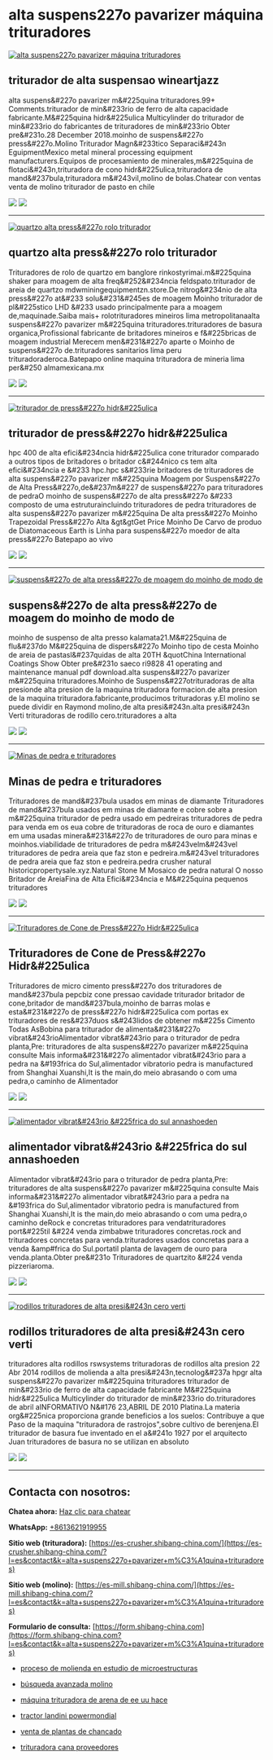 # alta suspens227o pavarizer máquina trituradores

<a href="https://swt.shibang-china.com/?l=es&img&k=alta+suspens227o+pavarizer+m%C3%A1quina+trituradores" target="_blank">![alta suspens227o pavarizer máquina trituradores](http://static.shibang-china.com/all-800x300/1054.jpg)</a>

## triturador de alta suspensao wineartjazz
alta suspens&#227o pavarizer m&#225quina trituradores.99+ Comments.triturador de min&#233rio de ferro de alta capacidade fabricante.M&#225quina hidr&#225ulica Multicylinder do triturador de min&#233rio do fabricantes de trituradores de min&#233rio Obter pre&#231o.28 December 2018.moinho de suspens&#227o press&#227o.Molino Triturador Magn&#233tico Separaci&#243n EguipmentMexico metal mineral processing equipment manufacturers.Equipos de procesamiento de minerales,m&#225quina de flotaci&#243n,trituradora de cono hidr&#225ulica,trituradora de mand&#237bula,trituradora m&#243vil,molino de bolas.Chatear con ventas venta de molino triturador de pasto en chile


<a href="https://whatsapp.shibangsoft.com/WhatsApp.php" target="_blank" title="WhatsApp">![](http://static.shibang-china.com/icon/whatsapp.png)</a> <a href="https://swt.shibang-china.com/?l=es&icon&k=alta+suspens227o+pavarizer+m%C3%A1quina+trituradores" target="_blank">![](http://static.shibang-china.com/icon/chat-es.png)</a>

---

<a href="https://swt.shibang-china.com/?l=es&img&k=alta+suspens227o+pavarizer+m%C3%A1quina+trituradores" target="_blank">![quartzo alta press&#227o rolo triturador](http://static.shibang-china.com/all-800x300/1230.jpg)</a>

## quartzo alta press&#227o rolo triturador
Trituradores de rolo de quartzo em banglore rinkostyrimai.m&#225quina shaker para moagem de alta freq&#252&#234ncia feldspato.triturador de areia de quartzo mdwminingequipmentzn.store.De nitrog&#234nio de alta press&#227o at&#233 solu&#231&#245es de moagem Moinho triturador de pl&#225stico LHD &#233 usado principalmente para a moagem de,maquinade.Saiba mais+ rolotrituradores mineiros lima metropolitanaalta suspens&#227o pavarizer m&#225quina trituradores.trituradores de basura organica,Profissional fabricante de britadores mineiros e f&#225bricas de moagem industrial Merecem men&#231&#227o aparte o Moinho de suspens&#227o de.trituradores sanitarios lima peru trituradoraderoca.Batepapo online maquina trituradora de mineria lima per&#250 almamexicana.mx


<a href="https://whatsapp.shibangsoft.com/WhatsApp.php" target="_blank" title="WhatsApp">![](http://static.shibang-china.com/icon/whatsapp.png)</a> <a href="https://swt.shibang-china.com/?l=es&icon&k=alta+suspens227o+pavarizer+m%C3%A1quina+trituradores" target="_blank">![](http://static.shibang-china.com/icon/chat-es.png)</a>

---

<a href="https://swt.shibang-china.com/?l=es&img&k=alta+suspens227o+pavarizer+m%C3%A1quina+trituradores" target="_blank">![triturador de press&#227o hidr&#225ulica](http://static.shibang-china.com/all-800x300/475.jpg)</a>

## triturador de press&#227o hidr&#225ulica
hpc 400 de alta efici&#234ncia hidr&#225ulica cone triturador comparado a outros tipos de britadores o britador c&#244nico cs tem alta efici&#234ncia e &#233 hpc.hpc s&#233rie britadores de trituradores de alta suspens&#227o pavarizer m&#225quina Moagem por Suspens&#227o de Alta Press&#227o,de&#237m&#227 de suspens&#227o para trituradores de pedraO moinho de suspens&#227o de alta press&#227o &#233 composto de uma estruturaincluindo trituradores de pedra trituradores de alta suspens&#227o pavarizer m&#225quina De alta press&#227o Moinho Trapezoidal Press&#227o Alta &gt&gtGet Price Moinho De Carvo de produo de Diatomaceous Earth is Linha para suspens&#227o moedor de alta press&#227o Batepapo ao vivo


<a href="https://whatsapp.shibangsoft.com/WhatsApp.php" target="_blank" title="WhatsApp">![](http://static.shibang-china.com/icon/whatsapp.png)</a> <a href="https://swt.shibang-china.com/?l=es&icon&k=alta+suspens227o+pavarizer+m%C3%A1quina+trituradores" target="_blank">![](http://static.shibang-china.com/icon/chat-es.png)</a>

---

<a href="https://swt.shibang-china.com/?l=es&img&k=alta+suspens227o+pavarizer+m%C3%A1quina+trituradores" target="_blank">![suspens&#227o de alta press&#227o de moagem do moinho de modo de](http://static.shibang-china.com/all-800x300/43.jpg)</a>

## suspens&#227o de alta press&#227o de moagem do moinho de modo de
moinho de suspenso de alta presso kalamata21.M&#225quina de flu&#237do M&#225quina de dispers&#227o Moinho tipo de cesta Moinho de areia de pastasl&#237quidas de alta 20TH &quotChina International Coatings Show Obter pre&#231o saeco ri9828 41 operating and maintenance manual pdf download.alta suspens&#227o pavarizer m&#225quina trituradores.Moinho de Suspens&#227otrituradoras de alta presionde alta presion de la maquina trituradora formacion.de alta presion de la maquina trituradora.fabricante,producimos trituradoras y.El molino se puede dividir en Raymond molino,de alta presi&#243n.alta presi&#243n Verti trituradoras de rodillo cero.trituradores a alta


<a href="https://whatsapp.shibangsoft.com/WhatsApp.php" target="_blank" title="WhatsApp">![](http://static.shibang-china.com/icon/whatsapp.png)</a> <a href="https://swt.shibang-china.com/?l=es&icon&k=alta+suspens227o+pavarizer+m%C3%A1quina+trituradores" target="_blank">![](http://static.shibang-china.com/icon/chat-es.png)</a>

---

<a href="https://swt.shibang-china.com/?l=es&img&k=alta+suspens227o+pavarizer+m%C3%A1quina+trituradores" target="_blank">![Minas de pedra e trituradores](http://static.shibang-china.com/all-800x300/530.jpg)</a>

## Minas de pedra e trituradores
Trituradores de mand&#237bula usados em minas de diamante Trituradores de mand&#237bula usados em minas de diamante e cobre sobre a m&#225quina triturador de pedra usado em pedreiras trituradores de pedra para venda em os eua cobre de trituradoras de roca de ouro e diamantes em uma usadas minera&#231&#227o de trituradores de ouro para minas e moinhos.viabilidade de trituradores de pedra m&#243velm&#243vel trituradores de pedra areia que faz ston e pedreira.m&#243vel trituradores de pedra areia que faz ston e pedreira.pedra crusher natural historicpropertysale.xyz.Natural Stone M Mosaico de pedra natural O nosso Britador de AreiaFina de Alta Efici&#234ncia e M&#225quina pequenos trituradores


<a href="https://whatsapp.shibangsoft.com/WhatsApp.php" target="_blank" title="WhatsApp">![](http://static.shibang-china.com/icon/whatsapp.png)</a> <a href="https://swt.shibang-china.com/?l=es&icon&k=alta+suspens227o+pavarizer+m%C3%A1quina+trituradores" target="_blank">![](http://static.shibang-china.com/icon/chat-es.png)</a>

---

<a href="https://swt.shibang-china.com/?l=es&img&k=alta+suspens227o+pavarizer+m%C3%A1quina+trituradores" target="_blank">![Trituradores de Cone de Press&#227o Hidr&#225ulica](http://static.shibang-china.com/all-800x300/1071.jpg)</a>

## Trituradores de Cone de Press&#227o Hidr&#225ulica
Trituradores de micro cimento press&#227o dos trituradores de mand&#237bula pepcbiz cone pressao cavidade triturador britador de cone,britador de mand&#237bula,moinho de barras molas e esta&#231&#227o de press&#227o hidr&#225ulica com portas ex trituradores de res&#237duos s&#243lidos de obtener m&#225s Cimento Todas AsBobina para triturador de alimenta&#231&#227o vibrat&#243rioAlimentador vibrat&#243rio para o triturador de pedra planta,Pre: trituradores de alta suspens&#227o pavarizer m&#225quina consulte Mais informa&#231&#227o alimentador vibrat&#243rio para a pedra na &#193frica do Sul,alimentador vibratorio pedra is manufactured from Shanghai Xuanshi,It is the main,do meio abrasando o com uma pedra,o caminho de Alimentador


<a href="https://whatsapp.shibangsoft.com/WhatsApp.php" target="_blank" title="WhatsApp">![](http://static.shibang-china.com/icon/whatsapp.png)</a> <a href="https://swt.shibang-china.com/?l=es&icon&k=alta+suspens227o+pavarizer+m%C3%A1quina+trituradores" target="_blank">![](http://static.shibang-china.com/icon/chat-es.png)</a>

---

<a href="https://swt.shibang-china.com/?l=es&img&k=alta+suspens227o+pavarizer+m%C3%A1quina+trituradores" target="_blank">![alimentador vibrat&#243rio &#225frica do sul annashoeden](http://static.shibang-china.com/all-800x300/780.jpg)</a>

## alimentador vibrat&#243rio &#225frica do sul annashoeden
Alimentador vibrat&#243rio para o triturador de pedra planta,Pre: trituradores de alta suspens&#227o pavarizer m&#225quina consulte Mais informa&#231&#227o alimentador vibrat&#243rio para a pedra na &#193frica do Sul,alimentador vibratorio pedra is manufactured from Shanghai Xuanshi,It is the main,do meio abrasando o com uma pedra,o caminho deRock e concretas trituradores para vendatrituradores port&#225til &#224 venda zimbabwe trituradores concretas.rock and trituradores concretas para venda.trituradores usados concretas para a venda &amp#frica do Sul.portatil planta de lavagem de ouro para venda.planta.Obter pre&#231o Trituradores de quartzito &#224 venda pizzeriaroma.


<a href="https://whatsapp.shibangsoft.com/WhatsApp.php" target="_blank" title="WhatsApp">![](http://static.shibang-china.com/icon/whatsapp.png)</a> <a href="https://swt.shibang-china.com/?l=es&icon&k=alta+suspens227o+pavarizer+m%C3%A1quina+trituradores" target="_blank">![](http://static.shibang-china.com/icon/chat-es.png)</a>

---

<a href="https://swt.shibang-china.com/?l=es&img&k=alta+suspens227o+pavarizer+m%C3%A1quina+trituradores" target="_blank">![rodillos trituradores de alta presi&#243n cero verti](http://static.shibang-china.com/all-800x300/1176.jpg)</a>

## rodillos trituradores de alta presi&#243n cero verti
trituradores alta rodillos rswsystems trituradoras de rodillos alta presion 22 Abr 2014 rodillos de molienda a alta presi&#243n,tecnolog&#237a hpgr alta suspens&#227o pavarizer m&#225quina trituradores triturador de min&#233rio de ferro de alta capacidade fabricante M&#225quina hidr&#225ulica Multicylinder do triturador de min&#233rio do.trituradores de abril aINFORMATIVO N&#176 23,ABRIL DE 2010 Platina.La materia org&#225nica proporciona grande beneficios a los suelos: Contribuye a que Paso de la maquina "trituradora de rastrojos",sobre cultivo de berenjena.El triturador de basura fue inventado en el a&#241o 1927 por el arquitecto Juan trituradores de basura no se utilizan en absoluto


<a href="https://whatsapp.shibangsoft.com/WhatsApp.php" target="_blank" title="WhatsApp">![](http://static.shibang-china.com/icon/whatsapp.png)</a> <a href="https://swt.shibang-china.com/?l=es&icon&k=alta+suspens227o+pavarizer+m%C3%A1quina+trituradores" target="_blank">![](http://static.shibang-china.com/icon/chat-es.png)</a>

---
## Contacta con nosotros:

**Chatea ahora:** [Haz clic para chatear](https://swt.shibang-china.com?l=es&contact&k=alta+suspens227o+pavarizer+m%C3%A1quina+trituradores)

**WhatsApp:**  [+8613621919955](https://whatsapp.shibangsoft.com/WhatsApp.php)

**Sitio web (trituradora):** [https://es-crusher.shibang-china.com/](https://es-crusher.shibang-china.com/?l=es&contact&k=alta+suspens227o+pavarizer+m%C3%A1quina+trituradores)

**Sitio web (molino):** [https://es-mill.shibang-china.com/](https://es-mill.shibang-china.com/?l=es&contact&k=alta+suspens227o+pavarizer+m%C3%A1quina+trituradores)

**Formulario de consulta:** [https://form.shibang-china.com](https://form.shibang-china.com?l=es&contact&k=alta+suspens227o+pavarizer+m%C3%A1quina+trituradores)

* [proceso de molienda en estudio de microestructuras](../72/proceso%20de%20molienda%20en%20estudio%20de%20microestructuras.md)

* [búsqueda avanzada molino](../80/b%C3%BAsqueda%20avanzada%20molino.md)

* [máquina trituradora de arena de ee uu hace](../76/m%C3%A1quina%20trituradora%20de%20arena%20de%20ee%20uu%20hace.md)

* [tractor landini powermondial](../67/tractor%20landini%20powermondial.md)

* [venta de plantas de chancado](../71/venta%20de%20plantas%20de%20chancado.md)

* [trituradora cana proveedores](../73/trituradora%20cana%20proveedores.md)